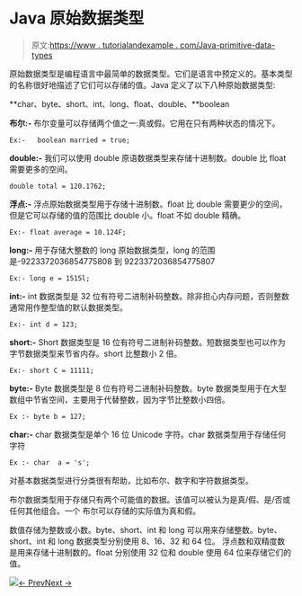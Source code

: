 # Java 原始数据类型

> 原文:[https://www . tutorialandexample . com/Java-primitive-data-types](https://www.tutorialandexample.com/java-primitive-data-types)

原始数据类型是编程语言中最简单的数据类型。它们是语言中预定义的。基本类型的名称很好地描述了它们可以存储的值。Java 定义了以下八种原始数据类型:

**char、byte、short、int、long、float、double、**boolean

**布尔:-** 布尔变量可以存储两个值之一:真或假。它用在只有两种状态的情况下。

```
Ex:-   boolean married = true;
```

**double:-** 我们可以使用 double 原语数据类型来存储十进制数。double 比 float 需要更多的空间。

```
double total = 120.1762;
```

**浮点:-** 浮点原始数据类型用于存储十进制数。float 比 double 需要更少的空间，但是它可以存储的值的范围比 double 小。float 不如 double 精确。

```
Ex:- float average = 10.124F;
```

**long:-** 用于存储大整数的 long 原始数据类型，long 的范围是-9223372036854775808 到 9223372036854775807

```
Ex:- long e = 1515l;
```

**int:-** int 数据类型是 32 位有符号二进制补码整数。除非担心内存问题，否则整数通常用作整型值的默认数据类型。

```
Ex:- int d = 123;
```

**short:-** Short 数据类型是 16 位有符号二进制补码整数。短数据类型也可以作为字节数据类型来节省内存。short 比整数小 2 倍。

```
Ex:- short C = 11111;
```

**byte:-** Byte 数据类型是 8 位有符号二进制补码整数。byte 数据类型用于在大型数组中节省空间，主要用于代替整数，因为字节比整数小四倍。

```
Ex :- byte b = 127;
```

**char:-** char 数据类型是单个 16 位 Unicode 字符。char 数据类型用于存储任何字符

```
Ex :- char  a = 's';
```

对基本数据类型进行分类很有帮助，比如布尔、数字和字符数据类型。

布尔数据类型用于存储只有两个可能值的数据。该值可以被认为是真/假、是/否或任何其他组合。一个  布尔可以存储的实际值为真和假。

数值存储为整数或小数。byte、short、int 和 long 可以用来存储整数。byte、short、int 和 long 数据类型分别使用 8、16、32 和 64 位。  浮点数和双精度数是用来存储十进制数的。float 分别使用 32 位和 double 使用 64 位来存储它们的值。

![](../Images/112d0ffea7b3e82c03f1bbad5b969c2d.png)[← Prev](https://www.tutorialandexample.com/java-tutorial/)[Next →](https://www.tutorialandexample.com/java-variable)